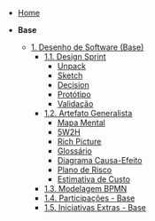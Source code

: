 <!-- ./_sidebar.md -->

- [Home](README.md)

- **Base**
  - [1. Desenho de Software (Base)](Base/1.Base.md)
    - [1.1. Design Sprint](Base/1.1.DesignSprint.md)
      - [Unpack](Base/1.1.1.Unpack.md)
      - [Sketch](Base/1.1.2.Sketch.md)
      - [Decision](Base/1.1.3.Decision.md)
      - [Protótipo](Base/1.1.4.Prototipo.md)
      - [Validação](Base/1.1.5.Validacao.md)
    - [1.2. Artefato Generalista](Base/1.2.ArtefatoGeneralista.md)
      - [Mapa Mental](Base/1.2.1.MapaMental.md)
      - [5W2H](Base/1.2.2.5W2H.md)
      - [Rich Picture](Base/1.2.3.RichPicture.md)
      - [Glossário](Base/1.2.4.Glossario.md)
      - [Diagrama Causa-Efeito](Base/1.2.5.Diagrama_Causa_Efeito.md)
      - [Plano de Risco](Base/1.2.6.EstimativaCusto.md)
      - [Estimativa de Custo](Base/1.2.7.PlanoRisco.md)
    - [1.3. Modelagem BPMN](Base/1.3.ModelagemBPMN.md)
    - [1.4. Participações - Base](Base/1.4.ParticipacoesBase.md)
    - [1.5. Iniciativas Extras - Base](Base/1.5.IniciativasExtras.md)

